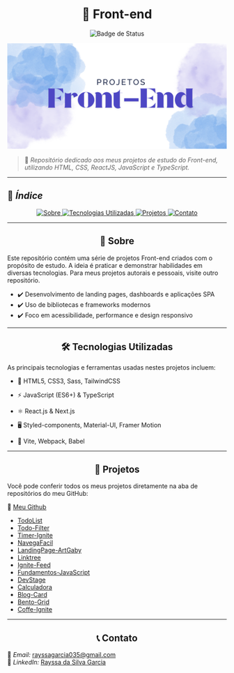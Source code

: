 <h1 align="center">  🎨 Front-end </h1>

<p align="center">
  <img src="https://img.shields.io/badge/status-em%20construção-yellow" alt="Badge de Status">
</p>

<p align="center">
  <img src="https://github.com/2305ray/FRONT-END-PROJECTS/blob/main/banner-projetos-front-end.png" >
</p>

> 🌟 *Repositório dedicado aos meus projetos de estudo do Front-end, utilizando HTML, CSS, ReactJS, JavaScript e TypeScript.*  

---

## 📌 *Índice*

<p align="center">
  <a href="#-sobre">
    <img src="https://img.shields.io/badge/Sobre-white?style=for-the-badge" alt="Sobre">
  </a>
  <a href="#-tecnologias-utilizadas">
    <img src="https://img.shields.io/badge/Tecnologias%20Utilizadas-%234D47C4?style=for-the-badge" alt="Tecnologias Utilizadas">
  </a>
  <a href="#-projetos">
    <img src="https://img.shields.io/badge/Projetos-white?style=for-the-badge" alt="Projetos">
  </a>
  <a href="#-contato">
    <img src="https://img.shields.io/badge/Contato-%234D47C4?style=for-the-badge" alt="Contato">
  </a>
</p>





---
<h2 align="center">  🚀 Sobre </h2>

Este repositório contém uma série de projetos Front-end criados com o propósito de estudo. A ideia é praticar e demonstrar habilidades em diversas tecnologias. Para meus projetos autorais e pessoais, visite outro repositório.


- ✔️ Desenvolvimento de landing pages, dashboards e aplicações SPA
- ✔️ Uso de bibliotecas e frameworks modernos
- ✔️ Foco em acessibilidade, performance e design responsivo

---

<h2 align="center">  🛠️ Tecnologias Utilizadas </h2>
As principais tecnologias e ferramentas usadas nestes projetos incluem:

- 🎨 HTML5, CSS3, Sass, TailwindCSS

- ⚡ JavaScript (ES6+) & TypeScript

- ⚛ React.js & Next.js

- 🖥 Styled-components, Material-UI, Framer Motion

- 🔧 Vite, Webpack, Babel

---
<h2 align="center">  📂 Projetos </h2>

Você pode conferir todos os meus projetos diretamente na aba de repositórios do meu GitHub:

🔗 [Meu Github](https://github.com/2305ray)  

- [TodoList](https://github.com/2305ray/TodoList)
- [Todo-Filter](https://github.com/2305ray/Todo-Filter)
- [Timer-Ignite](https://github.com/2305ray/Timer-ignite)
- [NavegaFacil](https://github.com/2305ray/NavegaFacil)
- [LandingPage-ArtGaby](https://github.com/2305ray/LandingPage-ArtGaby)
- [Linktree](https://github.com/2305ray/Linktree)
- [Ignite-Feed](https://github.com/2305ray/Ignite-Feed)
- [Fundamentos-JavaScript](link_para_o_projeto)
- [DevStage](https://github.com/2305ray/DevStage)
- [Calculadora](https://github.com/2305ray/Calculadora)
- [Blog-Card](https://github.com/2305ray/Blog-Card)
- [Bento-Grid](https://github.com/2305ray/Bento-Grid)
- [Coffe-Ignite](https://github.com/2305ray/coffee-ignite-ts)

---

<h2 align="center">  📞 Contato </h2>

📧 *Email:* rayssagarcia035@gmail.com  
🔗 *LinkedIn:* [Rayssa da Silva Garcia](https://www.linkedin.com/in/rayssa-da-silva-garcia-853855307/)  

